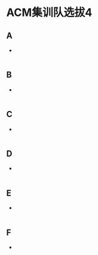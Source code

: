 # ACM集训队选拔4
## A
- 
>
```C++
```
## B
- 
>
```C++
```
## C
- 
>
```C++
```
## D
-
>
```C++
```
## E
- 
>
```C++
```
## F
-
>
```C++
```
